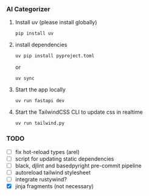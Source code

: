 ### AI Categorizer

1. Install uv (please install globally)
   ```
   pip install uv
   ```

2. install dependencies
   ```
   uv pip install pyproject.toml
   ```
   or
   ```
   uv sync
   ```

3. Start the app locally
   ```
   uv run fastapi dev
   ```

4. Start the TailwindCSS CLI to update css in realtime
   ```
   uv run tailwind.py
   ```

### TODO

- [ ] fix hot-reload types (arel)
- [ ] script for updating static dependencies
- [ ] black, djlint and basedpyright pre-commit pipeline
- [ ] autoreload tailwind stylesheet
- [ ] integrate rustywind?
- [x] jinja fragments (not necessary)
